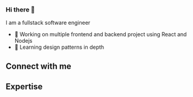 ### Hi there 👋

I am a fullstack software engineer
- 🔭 Working on multiple frontend and backend project using React and Nodejs
- 🌱 Learning design patterns in depth
## Connect with me

## Expertise

<!--
**RALIST/RALIST** is a ✨ _special_ ✨ repository because its `README.md` (this file) appears on your GitHub profile.

Here are some ideas to get you started:

- 🔭 I’m currently working on ...
- 🌱 I’m currently learning ...
- 👯 I’m looking to collaborate on ...
- 🤔 I’m looking for help with ...
- 💬 Ask me about ...
- 📫 How to reach me: ...
- 😄 Pronouns: ...
- ⚡ Fun fact: ...
-->
